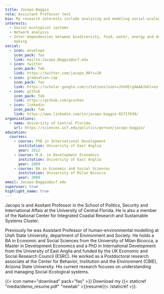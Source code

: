 ```yaml
---
title: Jacopo Baggio
role: Assistant Professor test
bio: My research interests include analyzing and modeling social-ecological systems.
interests:
  - Social-ecological systems
  - Network analysis
  - Inter-dependencies between biodiversity, food, water, energy and decision
    making
social:
  - icon: envelope
    icon_pack: fas
    link: mailto:Jacopo.Baggio@ucf.edu
  - icon: twitter
    icon_pack: fab
    link: https://twitter.com/jacopo_80?s=20
  - icon: graduation-cap
    icon_pack: fas
    link: https://scholar.google.com/citations?user=JVoOErgAAAAJ&hl=en
  - icon: github
    icon_pack: fab
    link: https://github.com/gcushen
  - icon: linkedin
    icon_pack: fab
    link: https://www.linkedin.com/in/jacopo-baggio-01717638/
organizations:
  - name: University of Central Florida
    url: https://sciences.ucf.edu/politics/person/jacopo-baggio/
education:
  courses:
    - course: PhD in International Development
      institution: University of East Anglia
      year: 2012
    - course: M.A. in Development Economics
      institution: University of East Anglia
      year: 2009
    - course: BA in Economic and Social Sciences
      institution: University of Milan Bicocca
      year: 2008
email: Jacopo.Baggio@ucf.edu
superuser: true
highlight_name: true
---
```


Jacopo is and Assitant Professor in the School of Politics, Security and International Affais at the University of Central Florida. He is also a member of the National Center for Integrated Coastal Research and Sustainable Systems Cluster.

Previously he was Assistant Professor of human-environmental modelling at Utah State University, department of Environment and Society. He holds a BA in Economic and Social Sciences from the University of Milan Bicocca, a Master in Development Economics and a PhD in International Development from the University of East Anglia and funded by the UK Economic and Social Research Council (ESRC). He worked as a Postdoctoral research associate at the Center for Behavior, Institution and the Environment (CBIE), Arizona State University. His current research focuses on understanding and managing Social-Ecological systems.

{{< icon name="download" pack="fas" >}} Download my {{< staticref "media/demo_resume.pdf" "newtab" >}}resumé{{< /staticref >}}.
